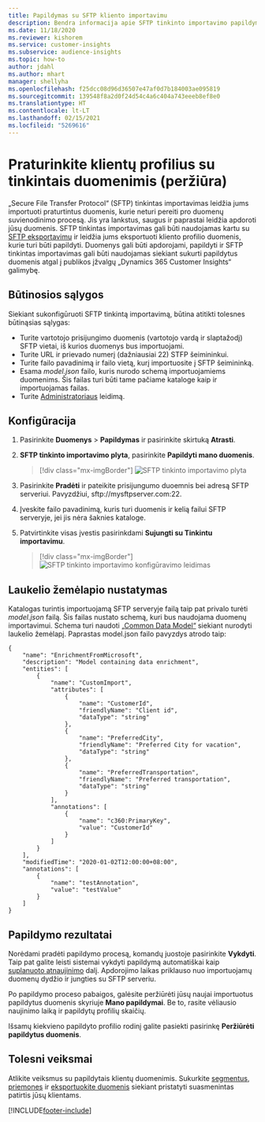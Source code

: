 ```yaml
---
title: Papildymas su SFTP kliento importavimu
description: Bendra informacija apie SFTP tinkinto importavimo papildymą.
ms.date: 11/18/2020
ms.reviewer: kishorem
ms.service: customer-insights
ms.subservice: audience-insights
ms.topic: how-to
author: jdahl
ms.author: mhart
manager: shellyha
ms.openlocfilehash: f25dcc08d96d36507e47af0d7b184003ae095819
ms.sourcegitcommit: 139548f8a2d0f24d54c4a6c404a743eeeb8ef8e0
ms.translationtype: HT
ms.contentlocale: lt-LT
ms.lasthandoff: 02/15/2021
ms.locfileid: "5269616"
---
```

# <a name="enrich-customer-profiles-with-custom-data-preview"></a>Praturinkite klientų profilius su tinkintais duomenimis (peržiūra)

„Secure File Transfer Protocol“ (SFTP) tinkintas importavimas leidžia jums importuoti praturtintus duomenis, kurie neturi pereiti pro duomenų suvienodinimo procesą. Jis yra lankstus, saugus ir paprastai leidžia apdoroti jūsų duomenis. SFTP tinkintas importavimas gali būti naudojamas kartu su [SFTP eksportavimu](export-sftp.md) ir leidžia jums eksportuoti kliento profilio duomenis, kurie turi būti papildyti. Duomenys gali būti apdorojami, papildyti ir SFTP tinkintas importavimas gali būti naudojamas siekiant sukurti papildytus duomenis atgal į publikos įžvalgų „Dynamics 365 Customer Insights“ galimybę.

## <a name="prerequisites"></a>Būtinosios sąlygos

Siekiant sukonfigūruoti SFTP tinkintą importavimą, būtina atitikti tolesnes būtinąsias sąlygas:

- Turite vartotojo prisijungimo duomenis (vartotojo vardą ir slaptažodį) SFTP vietai, iš kurios duomenys bus importuojami.
- Turite URL ir prievado numerį (dažniausiai 22) STFP šeimininkui.
- Turite failo pavadinimą ir failo vietą, kurį importuosite į SFTP šeimininką.
- Esama *model.json* failo, kuris nurodo schemą importuojamiems duomenims. Šis failas turi būti tame pačiame kataloge kaip ir importuojamas failas.
- Turite [Administratoriaus](permissions.md#administrator) leidimą.

## <a name="configuration"></a>Konfigūracija

1. Pasirinkite **Duomenys** > **Papildymas** ir pasirinkite skirtuką **Atrasti**.

1. **SFTP tinkinto importavimo plyta**, pasirinkite **Papildyti mano duomenis**.

   > [!div class="mx-imgBorder"]
   > ![SFTP tinkinto importavimo plyta](media/SFTP_Custom_Import_tile.png "SFTP tinkinto importavimo plyta")

1. Pasirinkite **Pradėti** ir pateikite prisijungumo duoemnis bei adresą SFTP serveriui. Pavyzdžiui, sftp://mysftpserver.com:22.

1. Įveskite failo pavadinimą, kuris turi duomenis ir kelią failui SFTP serveryje, jei jis nėra šaknies kataloge.

1. Patvirtinkite visas įvestis pasirinkdami **Sujungti su Tinkintu importavimu**.

   > [!div class="mx-imgBorder"]
   > ![SFTP tinkinto importavimo konfigūravimo leidimas](media/SFTP_Custom_Import_Configuration_flyout.png "SFTP tinkinto importavimo konfigūravimo leidimas")

## <a name="defining-field-mappings"></a>Laukelio žemėlapio nustatymas 

Katalogas turintis importuojamą SFTP serveryje failą taip pat privalo turėti *model.json* failą. Šis failas nustato schemą, kuri bus naudojama duomenų importavimui. Schema turi naudoti [„Common Data Model“](https://docs.microsoft.com/common-data-model/) siekiant nurodyti laukelio žemėlapį. Paprastas model.json failo pavyzdys atrodo taip:

```
{
    "name": "EnrichmentFromMicrosoft",
    "description": "Model containing data enrichment",
    "entities": [
        {
            "name": "CustomImport",
            "attributes": [
                {
                    "name": "CustomerId",
                    "friendlyName": "Client id",
                    "dataType": "string"
                },
                {
                    "name": "PreferredCity",
                    "friendlyName": "Preferred City for vacation",
                    "dataType": "string"
                },
                {
                    "name": "PreferredTransportation",
                    "friendlyName": "Preferred transportation",
                    "dataType": "string"
                }
            ],
            "annotations": [
                {
                    "name": "c360:PrimaryKey",
                    "value": "CustomerId"
                }
            ]
        }
    ],
    "modifiedTime": "2020-01-02T12:00:00+08:00",
    "annotations": [
        {
            "name": "testAnnotation",
            "value": "testValue"
        }
    ]
}
```

## <a name="enrichment-results"></a>Papildymo rezultatai

Norėdami pradėti papildymo procesą, komandų juostoje pasirinkite **Vykdyti**. Taip pat galite leisti sistemai vykdyti papildymą automatiškai kaip [suplanuoto atnaujinimo](system.md#schedule-tab) dalį. Apdorojimo laikas priklauso nuo importuojamų duomenų dydžio ir jungties su SFTP serveriu.

Po papildymo proceso pabaigos, galėsite peržiūrėti jūsų naujai importuotus papildytus duomenis skyriuje **Mano papildymai**. Be to, rasite vėliausio naujinimo laiką ir papildytų profilių skaičių.

Išsamų kiekvieno papildyto profilio rodinį galite pasiekti pasirinkę **Peržiūrėti papildytus duomenis**.

## <a name="next-steps"></a>Tolesni veiksmai

Atlikite veiksmus su papildytais klientų duomenimis. Sukurkite [segmentus](segments.md), [priemones](measures.md) ir [eksportuokite duomenis](export-destinations.md) siekiant pristatyti suasmenintas patirtis jūsų klientams.




[!INCLUDE[footer-include](../includes/footer-banner.md)]
